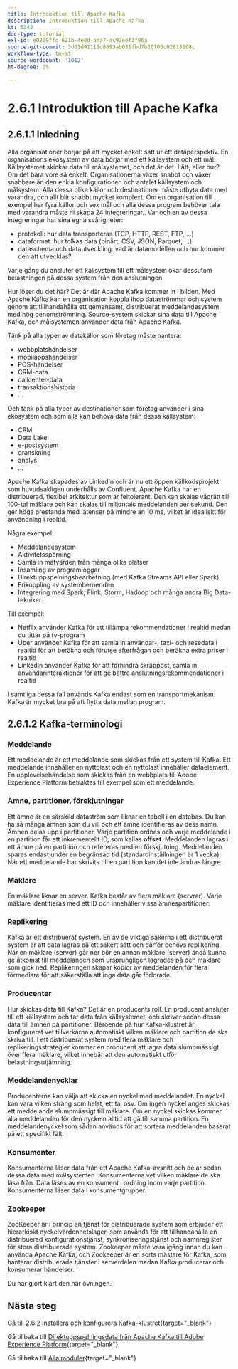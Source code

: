 ```yaml
---
title: Introduktion till Apache Kafka
description: Introduktion till Apache Kafka
kt: 5342
doc-type: tutorial
exl-id: e0209ffc-621b-4e8d-aaa7-ac92eef3f86a
source-git-commit: 3d61d91111d8693ab031fbd7b26706c02818108c
workflow-type: tm+mt
source-wordcount: '1012'
ht-degree: 0%

---
```


# 2.6.1 Introduktion till Apache Kafka

## 2.6.1.1 Inledning

Alla organisationer börjar på ett mycket enkelt sätt ur ett dataperspektiv. En organisations ekosystem av data börjar med ett källsystem och ett mål. Källsystemet skickar data till målsystemet, och det är det. Lätt, eller hur?
Om det bara vore så enkelt. Organisationerna växer snabbt och växer snabbare än den enkla konfigurationen och antalet källsystem och målsystem. Alla dessa olika källor och destinationer måste utbyta data med varandra, och allt blir snabbt mycket komplext.
Om en organisation till exempel har fyra källor och sex mål och alla dessa program behöver tala med varandra måste ni skapa 24 integreringar.. Var och en av dessa integreringar har sina egna svårigheter:

- protokoll: hur data transporteras (TCP, HTTP, REST, FTP, ...)
- dataformat: hur tolkas data (binärt, CSV, JSON, Parquet, ...)
- dataschema och datautveckling: vad är datamodellen och hur kommer den att utvecklas?

Varje gång du ansluter ett källsystem till ett målsystem ökar dessutom belastningen på dessa system från den anslutningen.

Hur löser du det här? Det är där Apache Kafka kommer in i bilden. Med Apache Kafka kan en organisation koppla ihop dataströmmar och system genom att tillhandahålla ett gemensamt, distribuerat meddelandesystem med hög genomströmning. Source-system skickar sina data till Apache Kafka, och målsystemen använder data från Apache Kafka.

Tänk på alla typer av datakällor som företag måste hantera:

- webbplatshändelser
- mobilappshändelser
- POS-händelser
- CRM-data
- callcenter-data
- transaktionshistoria
- ...

Och tänk på alla typer av destinationer som företag använder i sina ekosystem och som alla kan behöva data från dessa källsystem:

- CRM
- Data Lake
- e-postsystem
- granskning
- analys
- ...

Apache Kafka skapades av LinkedIn och är nu ett öppen källkodsprojekt som huvudsakligen underhålls av Confluent.
Apache Kafka har en distribuerad, flexibel arkitektur som är feltolerant. Den kan skalas vågrätt till 100-tal mäklare och kan skalas till miljontals meddelanden per sekund. Den ger höga prestanda med latenser på mindre än 10 ms, vilket är idealiskt för användning i realtid.

Några exempel:

- Meddelandesystem
- Aktivitetsspårning
- Samla in mätvärden från många olika platser
- Insamling av programloggar
- Direktuppspelningsbearbetning (med Kafka Streams API eller Spark)
- Frikoppling av systemberoenden
- Integrering med Spark, Flink, Storm, Hadoop och många andra Big Data-tekniker.

Till exempel:

- Netflix använder Kafka för att tillämpa rekommendationer i realtid medan du tittar på tv-program
- Uber använder Kafka för att samla in användar-, taxi- och resedata i realtid för att beräkna och förutse efterfrågan och beräkna extra priser i realtid
- LinkedIn använder Kafka för att förhindra skräppost, samla in användarinteraktioner för att ge bättre anslutningsrekommendationer i realtid

I samtliga dessa fall används Kafka endast som en transportmekanism. Kafka är mycket bra på att flytta data mellan program.

## 2.6.1.2 Kafka-terminologi

### Meddelande

Ett meddelande är ett meddelande som skickas från ett system till Kafka. Ett meddelande innehåller en nyttolast och en nyttolast innehåller dataelement. En upplevelsehändelse som skickas från en webbplats till Adobe Experience Platform betraktas till exempel som ett meddelande.

### Ämne, partitioner, förskjutningar

Ett ämne är en särskild dataström som liknar en tabell i en databas. Du kan ha så många ämnen som du vill och ett ämne identifieras av dess namn. Ämnen delas upp i partitioner. Varje partition ordnas och varje meddelande i en partition får ett inkrementellt ID, som kallas **offset**. Meddelanden lagras i ett ämne på en partition och refereras med en förskjutning. Meddelanden sparas endast under en begränsad tid (standardinställningen är 1 vecka). När ett meddelande har skrivits till en partition kan det inte ändras längre.

### Mäklare

En mäklare liknar en server. Kafka består av flera mäklare (servrar). Varje mäklare identifieras med ett ID och innehåller vissa ämnespartitioner.

### Replikering

Kafka är ett distribuerat system. En av de viktiga sakerna i ett distribuerat system är att data lagras på ett säkert sätt och därför behövs replikering. När en mäklare (server) går ner bör en annan mäklare (server) ändå kunna ge åtkomst till meddelanden som ursprungligen lagrades på den mäklare som gick ned. Replikeringen skapar kopior av meddelanden för flera förmedlare för att säkerställa att inga data går förlorade.

### Producenter

Hur skickas data till Kafka? Det är en producents roll. En producent ansluter till ett källsystem och tar data från källsystemet, och skriver sedan dessa data till ämnen på partitioner. Beroende på hur Kafka-klustret är konfigurerat vet tillverkarna automatiskt vilken mäklare och partition de ska skriva till. I ett distribuerat system med flera mäklare och replikeringsstrategier kommer en producent att lagra data slumpmässigt över flera mäklare, vilket innebär att den automatiskt utför belastningsutjämning.

### Meddelandenycklar

Producenterna kan välja att skicka en nyckel med meddelandet. En nyckel kan vara vilken sträng som helst, ett tal osv. Om ingen nyckel anges skickas ett meddelande slumpmässigt till mäklare. Om en nyckel skickas kommer alla meddelanden för den nyckeln alltid att gå till samma partition. En meddelandenyckel som sådan används för att sortera meddelanden baserat på ett specifikt fält.

### Konsumenter

Konsumenterna läser data från ett Apache Kafka-avsnitt och delar sedan dessa data med målsystemen. Konsumenterna vet vilken mäklare de ska läsa från. Data läses av en konsument i ordning inom varje partition. Konsumenterna läser data i konsumentgrupper.

### Zookeeper

ZooKeeper är i princip en tjänst för distribuerade system som erbjuder ett hierarkiskt nyckelvärdenhetslager, som används för att tillhandahålla en distribuerad konfigurationstjänst, synkroniseringstjänst och namnregister för stora distribuerade system. Zookeeper måste vara igång innan du kan använda Apache Kafka, och Zookeeper är en sorts mästare för Kafka, som hanterar distribuerade tjänster i serverdelen medan Kafka producerar och konsumerar händelser.

Du har gjort klart den här övningen.

## Nästa steg

Gå till [2.6.2 Installera och konfigurera Kafka-klustret](./ex2.md){target="_blank"}

Gå tillbaka till [Direktuppspelningsdata från Apache Kafka till Adobe Experience Platform](./aep-apache-kafka.md){target="_blank"}

Gå tillbaka till [Alla moduler](./../../../../overview.md){target="_blank"}
